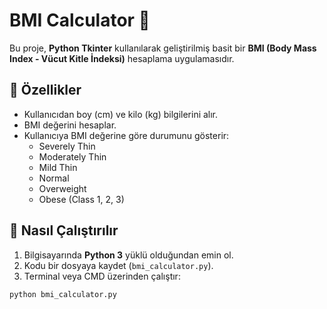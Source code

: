 # BMI Calculator 🧮  

Bu proje, **Python Tkinter** kullanılarak geliştirilmiş basit bir **BMI (Body Mass Index - Vücut Kitle İndeksi)** hesaplama uygulamasıdır.  

## 📌 Özellikler  
- Kullanıcıdan boy (cm) ve kilo (kg) bilgilerini alır.  
- BMI değerini hesaplar.  
- Kullanıcıya BMI değerine göre durumunu gösterir:  
  - Severely Thin  
  - Moderately Thin  
  - Mild Thin  
  - Normal  
  - Overweight  
  - Obese (Class 1, 2, 3)  

## 🚀 Nasıl Çalıştırılır  
1. Bilgisayarında **Python 3** yüklü olduğundan emin ol.  
2. Kodu bir dosyaya kaydet (`bmi_calculator.py`).  
3. Terminal veya CMD üzerinden çalıştır:  

```bash
python bmi_calculator.py
